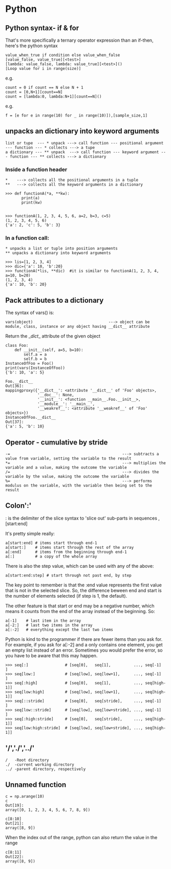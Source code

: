 # Python
## Python syntax- if & for
That's more specifically a ternary operator expression than an if-then, here's the python syntax
```
value_when_true if condition else value_when_false
[value_false, value_true][<test>]
[lambda: value_false, lambda: value_true][<test>]()
[Loop value for i in range(size)]
```
e.g.
```
count = 0 if count == N else N + 1
count = [0,N+1][count==N]
count = [lambda:0, lambda:N+1][count==N]()
```
e.g.
```
f = [e for e in range(10) for _ in range(10)]),[sample_size,1]
```
## unpacks an dictionary into keyword arguments

```
list or tupe  --- * unpack ---> call function --- positional argument  --- function --- * collects ---> a tupe
a dictionary --- ** unpack  ---> call function --- keyword argument --- function --- ** collects ---> a dictionary 
```
### Inside a function header
```
*    ---> collects all the positional arguments in a tuple
**   ---> collects all the keyword arguments in a dictionary
```
```
>>> def functionA(*a, **kw):
       print(a)
       print(kw)


>>> functionA(1, 2, 3, 4, 5, 6, a=2, b=3, c=5)
(1, 2, 3, 4, 5, 6)
{'a': 2, 'c': 5, 'b': 3}
```

### In a function call:
```
* unpacks a list or tuple into position arguments
** unpacks a dictionary into keyword arguments
```
```
>>> lis=[1, 2, 3, 4]
>>> dic={'a': 10, 'b':20}
>>> functionA(*lis, **dic)  #it is similar to functionA(1, 2, 3, 4, a=10, b=20)
(1, 2, 3, 4)
{'a': 10, 'b': 20}
```
## Pack attributes to a dictionary
The syntax of vars() is:
```
vars(object)                                 ---> object can be module, class, instance or any object having __dict__ attribute
```
Return the \__dict__ attribute of the given object
```
class Foo:
    def __init__(self, a=5, b=10):
        self.a = a
        self.b = b
InstanceOfFoo = Foo()
print(vars(InstanceOfFoo))
{'b': 10, 'a': 5}
```
```
Foo.__dict__
Out[36]: 
mappingproxy({'__dict__': <attribute '__dict__' of 'Foo' objects>,
              '__doc__': None,
              '__init__': <function __main__.Foo.__init__>,
              '__module__': '__main__',
              '__weakref__': <attribute '__weakref__' of 'Foo' objects>})
InstanceOfFoo.__dict__
Out[37]: 
{'a': 5, 'b': 10}
```

## Operator - cumulative by stride 
```
-=                                                 ---> subtracts a value from variable, setting the variable to the result
*=                                                 ---> multiplies the variable and a value, making the outcome the variable
/=                                                 ---> divides the variable by the value, making the outcome the variable
%=                                                 ---> performs modulus on the variable, with the variable then being set to the result
```

## Colon':'
: is the delimiter of the slice syntax to 'slice out' sub-parts in sequences , [start:end]

It's pretty simple really:
```
a[start:end] # items start through end-1
a[start:]    # items start through the rest of the array
a[:end]      # items from the beginning through end-1
a[:]         # a copy of the whole array
```
There is also the step value, which can be used with any of the above:
```
a[start:end:step] # start through not past end, by step
```
The key point to remember is that the :end value represents the first value that is not in the selected slice. So, the difference beween end and start is the number of elements selected (if step is 1, the default).

The other feature is that start or end may be a negative number, which means it counts from the end of the array instead of the beginning. So:
```
a[-1]    # last item in the array
a[-2:]   # last two items in the array
a[:-2]   # everything except the last two items
```
Python is kind to the programmer if there are fewer items than you ask for. For example, if you ask for a[:-2] and a only contains one element, you get an empty list instead of an error. Sometimes you would prefer the error, so you have to be aware that this may happen.


```
>>> seq[:]                # [seq[0],   seq[1],          ..., seq[-1]    ]
>>> seq[low:]             # [seq[low], seq[low+1],      ..., seq[-1]    ]
>>> seq[:high]            # [seq[0],   seq[1],          ..., seq[high-1]]
>>> seq[low:high]         # [seq[low], seq[low+1],      ..., seq[high-1]]
>>> seq[::stride]         # [seq[0],   seq[stride],     ..., seq[-1]    ]
>>> seq[low::stride]      # [seq[low], seq[low+stride], ..., seq[-1]    ]
>>> seq[:high:stride]     # [seq[0],   seq[stride],     ..., seq[high-1]]
>>> seq[low:high:stride]  # [seq[low], seq[low+stride], ..., seq[high-1]]                                   
```

## '/','./','../'
```
/   -Root directory
./  -current working directory 
../ -parent directory, respectively
```
## Unnamed function
```
c = np.arange(10)
c
Out[19]: 
array([0, 1, 2, 3, 4, 5, 6, 7, 8, 9])
```
```
c[8:10]
Out[21]: 
array([8, 9])
```
When the index out of the range, python can also return the value in the range
```
c[8:11]
Out[22]: 
array([8, 9])

```






